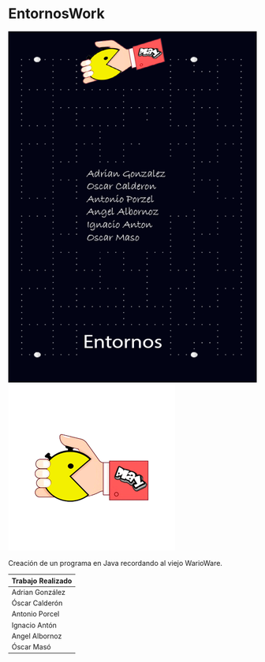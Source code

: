 # EntornosWork
![Fondo Trabajo](./Images/Fondo.png)
![Icono Juego](./Images/Icono.png)

  Creación de un programa en Java recordando al viejo WarioWare.
  
|Trabajo Realizado |
|--------------|
| Adrian González |
| Óscar Calderón 
| Antonio Porcel
| Ignacio Antón
| Angel Albornoz
| Óscar Masó
